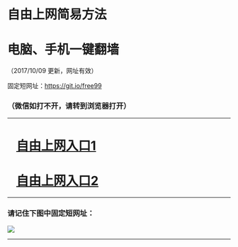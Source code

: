 ﻿# 自由上网简易方法

# 电脑、手机一键翻墙

（2017/10/09 更新，网址有效）

固定短网址：https://git.io/free99

### （微信如打不开，请转到浏览器打开）


***





# &nbsp;&nbsp; <a href="http://ft3236926283.fwq-tz-1001.info/fwqtz01.html?t=10090018328 " target="_blank">自由上网入口1</a>
# &nbsp;&nbsp; <a href="http://ft3219626918.fwq-tz-1002.info/fwqtz02.html?t=100900122315 " target="_blank">自由上网入口2</a>
***

### 请记住下图中固定短网址：

<img src="https://s3-us-west-2.amazonaws.com/fwq-1001/yjfq-20170905okok.png" /> 


***

